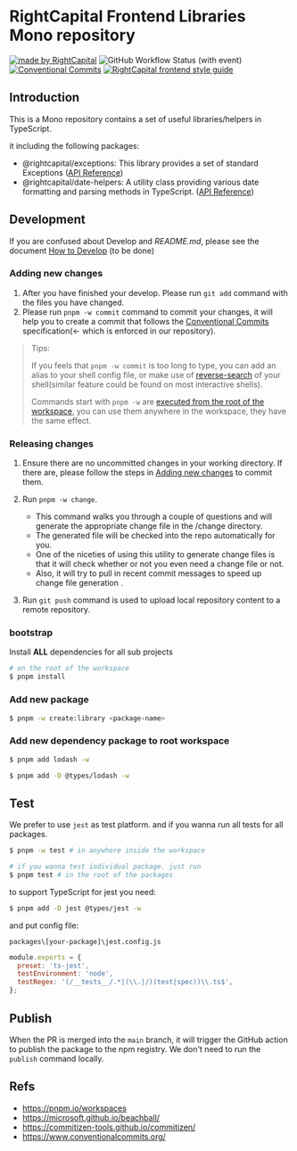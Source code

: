 # RightCapital Frontend Libraries Mono repository

<!-- Badges area start -->

[![made by RightCapital](https://img.shields.io/badge/made_by-RightCapital-5070e6)](https://rightcapital.com)
![GitHub Workflow Status (with event)](https://img.shields.io/github/actions/workflow/status/RightCapitalHQ/frontend-libraries/ci.yml)
[![Conventional Commits](https://img.shields.io/badge/Conventional%20Commits-1.0.0-%23FE5196?logo=conventionalcommits&logoColor=white)](https://conventionalcommits.org)
[![RightCapital frontend style guide](https://img.shields.io/badge/code_style-RightCapital-5c4c64?labelColor=f0ede8)](https://github.com/RightCapitalHQ/frontend-style-guide)

<!-- Badges area end -->

## Introduction

This is a Mono repository contains a set of useful libraries/helpers in TypeScript.

it including the following packages:

- @rightcapital/exceptions: This library provides a set of standard Exceptions ([API Reference](https://github.com/RightCapitalHQ/frontend-libraries/tree/main/packages/exceptions/docs))
- @rightcapital/date-helpers: A utility class providing various date formatting and parsing methods in TypeScript. ([API Reference](https://github.com/RightCapitalHQ/frontend-libraries/blob/main/packages/date-helpers/docs/modules.md))

## Development

If you are confused about Develop and _README.md_, please see the document
[How to Develop]() (to be done)

### Adding new changes

1. After you have finished your develop. Please run `git add` command with the
   files you have changed.
2. Please run `pnpm -w commit` command to commit your changes, it will help you to create a commit that follows the [Conventional Commits](https://www.conventionalcommits.org/zh-hans/v1.0.0/#%e7%ba%a6%e5%ae%9a%e5%bc%8f%e6%8f%90%e4%ba%a4%e8%a7%84%e8%8c%83) specification(\<\- which is enforced in our repository).

> Tips:
>
> If you feels that `pnpm -w commit` is too long to type, you can add an alias to your shell config file, or make use of [reverse-search](https://unix.stackexchange.com/questions/73498/how-to-cycle-through-reverse-i-search-in-bash) of your shell(similar feature could be found on most interactive shells).
>
> Commands start with `pnpm -w` are [executed from the root of the workspace](https://pnpm.io/pnpm-cli#-w---workspace-root), you can use them anywhere in the workspace, they have the same effect.

### Releasing changes

1. Ensure there are no uncommitted changes in your working directory. If there are, please follow the steps in [Adding new changes](#adding-new-changes) to commit them.

2. Run `pnpm -w change`.

   - This command walks you through a couple of questions and will generate the appropriate change file in the /change directory.
   - The generated file will be checked into the repo automatically for you.
   - One of the niceties of using this utility to generate change files is that it will check whether or not you even need a change file or not.
   - Also, it will try to pull in recent commit messages to speed up change file generation .

3. Run `git push` command is used to upload local repository content to a remote repository.

### bootstrap

Install **ALL** dependencies for all sub projects

```sh
# on the root of the workspace
$ pnpm install
```

### Add new package

```sh
$ pnpm -w create:library <package-name>
```

### Add new dependency package to root workspace

```sh
$ pnpm add lodash -w

$ pnpm add -D @types/lodash -w
```

## Test

We prefer to use `jest` as test platform. and if you wanna run all tests for all packages.

```sh
$ pnpm -w test # in anywhere inside the workspace

# if you wanna test individual package. just run
$ pnpm test # in the root of the packages
```

to support TypeScript for jest you need:

```sh
$ pnpm add -D jest @types/jest -w
```

and put config file:

`packages\[your-package]\jest.config.js`

```javascript
module.exports = {
  preset: 'ts-jest',
  testEnvironment: 'node',
  testRegex: '(/__tests__/.*|(\\.|/)(test|spec))\\.ts$',
};
```

## Publish

When the PR is merged into the `main` branch, it will trigger the GitHub action to publish the package to the npm registry.
We don't need to run the `publish` command locally.

## Refs

- https://pnpm.io/workspaces
- https://microsoft.github.io/beachball/
- https://commitizen-tools.github.io/commitizen/
- https://www.conventionalcommits.org/
